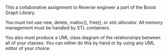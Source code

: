 This a collaborative assignment to Reverse engineer a part of the Boost Graph Library.

You must not use new, delete, malloc(), free(), or std::allocator. All memory management must be handled by STL containers.

You also must produce a UML class diagram of the relationships between all of your classes. You can either do this by hand or by using any UML editor of your choice.